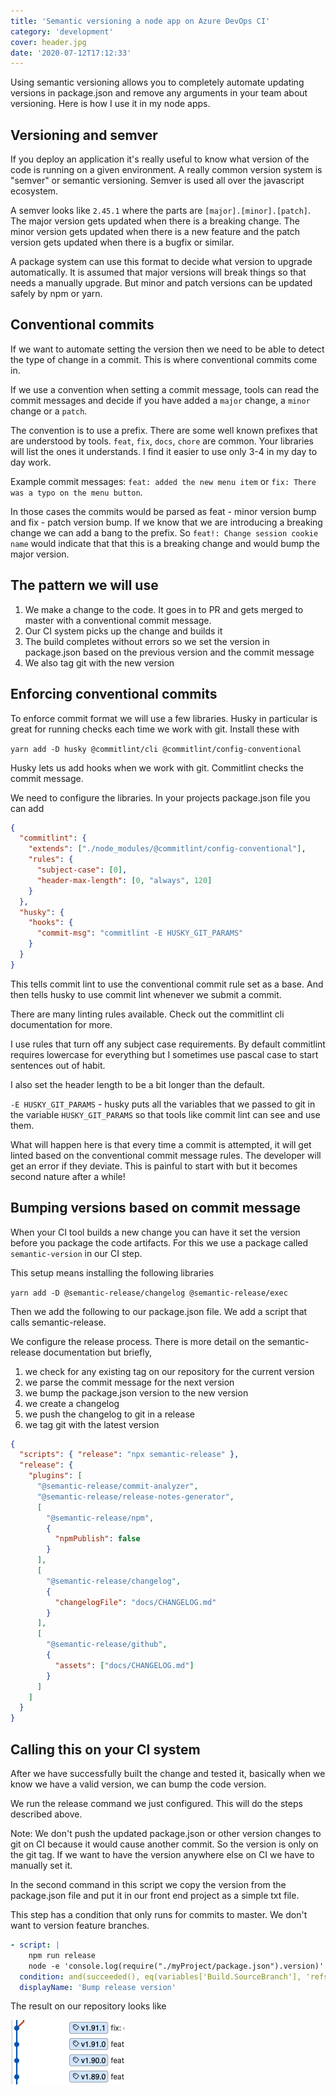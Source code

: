```yaml
---
title: 'Semantic versioning a node app on Azure DevOps CI'
category: 'development'
cover: header.jpg
date: '2020-07-12T17:12:33'
---
```


Using semantic versioning allows you to completely automate updating versions in package.json and remove any arguments in your team about versioning. Here is how I use it in my node apps.

<!-- end excerpt -->

## Versioning and semver

If you deploy an application it's really useful to know what version of the code is running on a given environment. A really common version system is "semver" or semantic versioning. Semver is used all over the javascript ecosystem.

A semver looks like `2.45.1` where the parts are `[major].[minor].[patch]`. The major version gets updated when there is a breaking change. The minor version gets updated when there is a new feature and the patch version gets updated when there is a bugfix or similar.

A package system can use this format to decide what version to upgrade automatically. It is assumed that major versions will break things so that needs a manually upgrade. But minor and patch versions can be updated safely by npm or yarn.

## Conventional commits

If we want to automate setting the version then we need to be able to detect the type of change in a commit. This is where conventional commits come in.

If we use a convention when setting a commit message, tools can read the commit messages and decide if you have added a `major` change, a `minor` change or a `patch`.

The convention is to use a prefix. There are some well known prefixes that are understood by tools. `feat`, `fix`, `docs`, `chore` are common. Your libraries will list the ones it understands. I find it easier to use only 3-4 in my day to day work.

Example commit messages: `feat: added the new menu item` or `fix: There was a typo on the menu button`.

In those cases the commits would be parsed as feat - minor version bump and fix - patch version bump. If we know that we are introducing a breaking change we can add a bang to the prefix. So `feat!: Change session cookie name` would indicate that that this is a breaking change and would bump the major version.

## The pattern we will use

1. We make a change to the code. It goes in to PR and gets merged to master with a conventional commit message.
2. Our CI system picks up the change and builds it
3. The build completes without errors so we set the version in package.json based on the previous version and the commit message
4. We also tag git with the new version

## Enforcing conventional commits

To enforce commit format we will use a few libraries. Husky in particular is great for running checks each time we work with git. Install these with

`yarn add -D husky @commitlint/cli @commitlint/config-conventional`

Husky lets us add hooks when we work with git. Commitlint checks the commit message.

We need to configure the libraries. In your projects package.json file you can add

```json
{
  "commitlint": {
    "extends": ["./node_modules/@commitlint/config-conventional"],
    "rules": {
      "subject-case": [0],
      "header-max-length": [0, "always", 120]
    }
  },
  "husky": {
    "hooks": {
      "commit-msg": "commitlint -E HUSKY_GIT_PARAMS"
    }
  }
}
```

This tells commit lint to use the conventional commit rule set as a base. And then tells husky to use commit lint whenever we submit a commit.

There are many linting rules available. Check out the commitlint cli documentation for more.

I use rules that turn off any subject case requirements. By default commitlint requires lowercase for everything but I sometimes use pascal case to start sentences out of habit.

I also set the header length to be a bit longer than the default.

`-E HUSKY_GIT_PARAMS` - husky puts all the variables that we passed to git in the variable `HUSKY_GIT_PARAMS` so that tools like commit lint can see and use them.

What will happen here is that every time a commit is attempted, it will get linted based on the conventional commit message rules. The developer will get an error if they deviate. This is painful to start with but it becomes second nature after a while!

## Bumping versions based on commit message

When your CI tool builds a new change you can have it set the version before you package the code artifacts. For this we use a package called `semantic-version` in our CI step.

This setup means installing the following libraries

`yarn add -D @semantic-release/changelog @semantic-release/exec`

Then we add the following to our package.json file. We add a script that calls semantic-release.

We configure the release process. There is more detail on the semantic-release documentation but briefly,

1. we check for any existing tag on our repository for the current version
2. we parse the commit message for the next version
3. we bump the package.json version to the new version
4. we create a changelog
5. we push the changelog to git in a release
6. we tag git with the latest version

```json
{
  "scripts": { "release": "npx semantic-release" },
  "release": {
    "plugins": [
      "@semantic-release/commit-analyzer",
      "@semantic-release/release-notes-generator",
      [
        "@semantic-release/npm",
        {
          "npmPublish": false
        }
      ],
      [
        "@semantic-release/changelog",
        {
          "changelogFile": "docs/CHANGELOG.md"
        }
      ],
      [
        "@semantic-release/github",
        {
          "assets": ["docs/CHANGELOG.md"]
        }
      ]
    ]
  }
}
```

## Calling this on your CI system

After we have successfully built the change and tested it, basically when we know we have a valid version, we can bump the code version.

We run the release command we just configured. This will do the steps described above.

Note: We don't push the updated package.json or other version changes to git on CI because it would cause another commit. So the version is only on the git tag. If we want to have the version anywhere else on CI we have to manually set it.

In the second command in this script we copy the version from the package.json file and put it in our front end project as a simple txt file.

This step has a condition that only runs for commits to master. We don't want to version feature branches.

```yaml
- script: |
    npm run release
    node -e 'console.log(require("./myProject/package.json").version)' | tee myFrontEndProject/build/static/version.txt
  condition: and(succeeded(), eq(variables['Build.SourceBranch'], 'refs/heads/master'))
  displayName: 'Bump release version'
```

The result on our repository looks like

![Git versions](./git-versions.png 'The different versions applied by the script')
